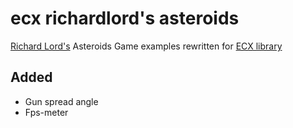 # ecx richardlord's asteroids

[Richard Lord's](http://www.richardlord.net) Asteroids Game examples rewritten for [ECX library](https://github.com/eliasku/ecx)

## Added
- Gun spread angle
- Fps-meter